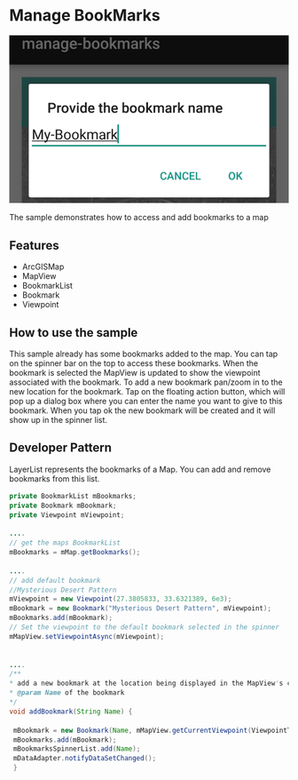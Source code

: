 # Manage BookMarks

![Manage Bookmarks](manage-bookmarks.png)

The sample demonstrates how to access and add bookmarks to a map

## Features
* ArcGISMap
* MapView
* BookmarkList
* Bookmark
* Viewpoint

## How to use the sample
This sample already has some bookmarks added to the map. You can tap on the spinner bar on the top to access these bookmarks. When the bookmark is selected the MapView is updated to show the viewpoint associated with the bookmark. To add a new bookmark pan/zoom in to the new location for the bookmark. Tap on the floating action button, which will pop up a dialog box where you can enter the name you want to give to this bookmark. When you tap ok the new bookmark will be created and it will show up in the spinner list.

## Developer Pattern   
LayerList represents the bookmarks of a Map. You can add and remove bookmarks from this list.      


```java
private BookmarkList mBookmarks;
private Bookmark mBookmark;
private Viewpoint mViewpoint;

....
// get the maps BookmarkList
mBookmarks = mMap.getBookmarks();

....
// add default bookmark
//Mysterious Desert Pattern
mViewpoint = new Viewpoint(27.3805833, 33.6321389, 6e3);
mBookmark = new Bookmark("Mysterious Desert Pattern", mViewpoint);
mBookmarks.add(mBookmark);
// Set the viewpoint to the default bookmark selected in the spinner
mMapView.setViewpointAsync(mViewpoint);


....
/**
* add a new bookmark at the location being displayed in the MapView's current Viewpoint
* @param Name of the bookmark
*/
void addBookmark(String Name) {

 mBookmark = new Bookmark(Name, mMapView.getCurrentViewpoint(ViewpointType.BOUNDING_GEOMETRY));
 mBookmarks.add(mBookmark);
 mBookmarksSpinnerList.add(Name);
 mDataAdapter.notifyDataSetChanged();
 }

```
